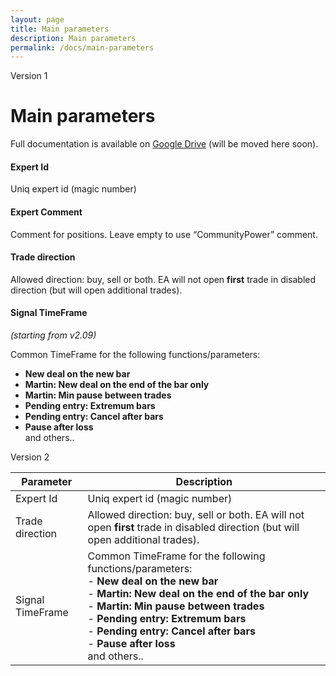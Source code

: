 ```yaml
---
layout: page
title: Main parameters
description: Main parameters
permalink: /docs/main-parameters
---
```


Version 1

# Main parameters

Full documentation is available on [Google Drive](https://docs.google.com/document/d/1ww1M97H54IBwtCKZDhxtqsTsrtEMKofXHMEWMGCyZNs) (will be moved here soon).

#### Expert Id

Uniq expert id (magic number)


#### Expert Comment

Comment for positions.
Leave empty to use “CommunityPower” comment.


#### Trade direction

Allowed direction: buy, sell or both.
EA will not open **first** trade in disabled direction (but will open additional trades).


#### Signal TimeFrame

*(starting from v2.09)* <br/>

Common TimeFrame for the following functions/parameters: <br/>
* **New deal on the new bar**
* **Martin: New deal on the end of the bar only**
* **Martin: Min pause between trades**
* **Pending entry: Extremum bars**
* **Pending entry: Cancel after bars**
* **Pause after loss** <br/>
and others..



Version 2

| Parameter | Description |
| --------- | ----------- |
| Expert Id | Uniq expert id (magic number) |
| Trade direction | Allowed direction: buy, sell or both. EA will not open **first** trade in disabled direction (but will open additional trades). |
| Signal TimeFrame | Common TimeFrame for the following functions/parameters: <br/> - **New deal on the new bar** <br/> - **Martin: New deal on the end of the bar only** <br/> - **Martin: Min pause between trades** <br/> - **Pending entry: Extremum bars** <br/> - **Pending entry: Cancel after bars** <br/> - **Pause after loss** <br/> and others.. |



